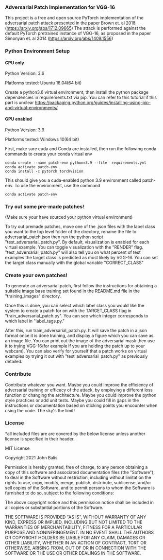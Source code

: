 ### Adversarial Patch Implementation for VGG-16


This project is a free and open source PyTorch implementation of the adversarial patch attack presented in the 
paper Brown et. al 2018 (https://arxiv.org/abs/1712.09665) The attack is performed against the default PyTorch pretrained instance of VGG-16, as proposed in the paper Simonyan et. al 2014 (https://arxiv.org/abs/1409.1556)


### Python Environment Setup

#### CPU only

Python Version: 3.6

Platforms tested: Ubuntu 18.04(64 bit)

Create a python3.6 virtual environment, then install the python package dependencies in requirements.txt via pip. You can refer to this tutorial if this part is unclear https://packaging.python.org/guides/installing-using-pip-and-virtual-environments/

#### GPU enabled


Python Version: 3.9

Platforms tested: Windows 10(64 bit)


First, make sure cuda and Conda are installed, then run the following conda commands to create your conda virtual env

````
conda create --name patch-env python=3.9 --file  requirements.yml
conda activate patch-env
conda install -c pytorch torchvision 
````

This should give you a cuda-enabled python 3.9 environment called patch-env. To use the environment, use
the command 

````
conda activate patch-env
````

### Try out some pre-made patches!

(Make sure your have sourced your python virtual environment)

To try out premade patches, move one of the .json files with the label class you want to the top level folder of the directory, rename the file to adversarial_patch.json then run the python script "test_adversarial_patch.py". By default, visualization is enabled for each virtual example. You can toggle visualization with the "RENDER" flag. "test_adversarial_patch.py" will also tell you on what percent of test examples the target class is predicted as most likely by VGG-16. You can set the target class manually with the global variable "CORRECT_CLASS"


### Create your own patches!

To generate an adversarial patch, first follow the instructions for obtaining a suitable image base training set found in the README.md file in the "training_images" directory. 

Once this is done, you can select which label class you would like the system to create a patch for on with the TARGET_CLASS flag in "train_adversarial_patch.py". You can see which integer corresponds to which label in "label_tags.py." 

After this, run train_adversarial_patch.py. It will save the patch in a json format once it is done training, and display a figure which you can save as an image file. You can print out the image of the adversarial mask then use it to trying VGG-16(for example if you are holding the patch up to your webcam). You can also verify for yourself that a patch works on virtual examples by trying it out with "test_adversarial_patch.py" as previously detailed.



### Contribute
Contribute whatever you want. Maybe you could improve the efficiency of adversarial training or efficacy of the attack, by employing a different loss function or changing the architecture. Maybe you could improve the python style practices or add unit tests. Maybe you could fill in gaps in the instructions or documentation based on sticking points you encounter when using the code. The sky's the limit! 

### License

\*all included files are are covered by the below license unless another license is specified in their header.

MIT License

Copyright 2021 John Balis

Permission is hereby granted, free of charge, to any person obtaining a copy of this software and associated documentation files (the "Software"), to deal in the Software without restriction, including without limitation the rights to use, copy, modify, merge, publish, distribute, sublicense, and/or sell copies of the Software, and to permit persons to whom the Software is furnished to do so, subject to the following conditions:

The above copyright notice and this permission notice shall be included in all copies or substantial portions of the Software.

THE SOFTWARE IS PROVIDED "AS IS", WITHOUT WARRANTY OF ANY KIND, EXPRESS OR IMPLIED, INCLUDING BUT NOT LIMITED TO THE WARRANTIES OF MERCHANTABILITY, FITNESS FOR A PARTICULAR PURPOSE AND NONINFRINGEMENT. IN NO EVENT SHALL THE AUTHORS OR COPYRIGHT HOLDERS BE LIABLE FOR ANY CLAIM, DAMAGES OR OTHER LIABILITY, WHETHER IN AN ACTION OF CONTRACT, TORT OR OTHERWISE, ARISING FROM, OUT OF OR IN CONNECTION WITH THE SOFTWARE OR THE USE OR OTHER DEALINGS IN THE SOFTWARE.

